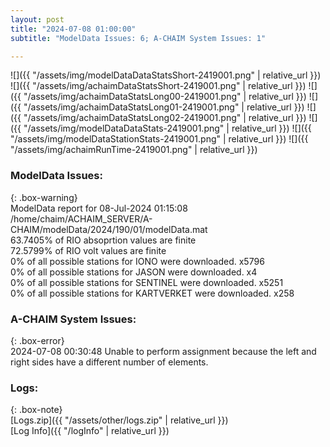 ```yaml
---
layout: post
title: "2024-07-08 01:00:00"
subtitle: "ModelData Issues: 6; A-CHAIM System Issues: 1"

---
```


![]({{ "/assets/img/modelDataDataStatsShort-2419001.png" | relative_url }})
![]({{ "/assets/img/achaimDataStatsShort-2419001.png" | relative_url }})
![]({{ "/assets/img/achaimDataStatsLong00-2419001.png" | relative_url }})
![]({{ "/assets/img/achaimDataStatsLong01-2419001.png" | relative_url }})
![]({{ "/assets/img/achaimDataStatsLong02-2419001.png" | relative_url }})
![]({{ "/assets/img/modelDataDataStats-2419001.png" | relative_url }})
![]({{ "/assets/img/modelDataStationStats-2419001.png" | relative_url }})
![]({{ "/assets/img/achaimRunTime-2419001.png" | relative_url }})


### ModelData Issues:  
  
{: .box-warning}  
 ModelData report for 08-Jul-2024 01:15:08   
 /home/chaim/ACHAIM_SERVER/A-CHAIM/modelData/2024/190/01/modelData.mat   
 63.7405% of RIO absoprtion values are finite   
 72.5799% of RIO volt values are finite   
 0% of all possible stations for IONO were downloaded. x5796   
 0% of all possible stations for JASON were downloaded. x4   
 0% of all possible stations for SENTINEL were downloaded. x5251   
 0% of all possible stations for KARTVERKET were downloaded. x258   
  
### A-CHAIM System Issues:  
  
{: .box-error}  
2024-07-08 00:30:48 Unable to perform assignment because the left and right sides have a different number of elements.  

### Logs:  
  
{: .box-note}  
[Logs.zip]({{ "/assets/other/logs.zip" | relative_url }})  
[Log Info]({{ "/logInfo" | relative_url }})  
